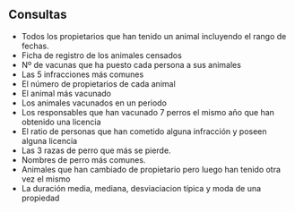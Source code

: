 ## Consultas

- Todos los propietarios que han tenido un animal incluyendo el rango de fechas.
- Ficha de registro de los animales censados
- Nº de vacunas que ha puesto cada persona a sus animales
- Las 5 infracciones más comunes
- El número de propietarios de cada animal
- El animal más vacunado
- Los animales vacunados en un periodo
- Los responsables que han vacunado 7 perros el mismo año que han obtenido una licencia
- El ratio de personas que han cometido alguna infracción y poseen alguna licencia
- Las 3 razas de perro que más se pierde.
- Nombres de perro más comunes.
- Animales que han cambiado de propietario pero luego han tenido otra vez el mismo
- La duración media, mediana, desviaciacion típica y moda de una propiedad
